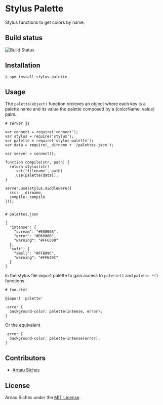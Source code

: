 # Stylus Palette

Stylus functions to get colors by name.

## Build status

![Build Status](https://travis-ci.org/arnau/stylus-palette.svg?branch=master)

## Installation

    $ npm install stylus-palette


## Usage

The `palette(object)` function recieves an object where each key is a palette
name and its value the palette composed by a {colorName, value} pairs.

    # server.js

    var connect = require('connect');
    var stylus = require('stylus');
    var palette = require('stylus-palette');
    var data = require(__dirname + '/palettes.json');

    var server = connect();

    function compile(str, path) {
      return stylus(str)
        .set('filename', path)
        .use(palette(data));
    }

    server.use(stylus.middleware({
      src: __dirname,
      compile: compile
    }));


    # palettes.json

    {
      "intense": {
        "scream": "#E80068",
        "error": "#D60000",
        "warning": "#FFCC00"
      },
      "soft": {
        "smell": "#FFB89C",
        "warning": "#FFE49C"
      }
    }

In the stylus file import palette to gain access to `palette()` and `palette-*()`
functions.

    # foo.styl

    @import 'palette'

    .error {
      background-color: palette(intense, error);
    }

Or the equivalent

    .error {
      background-color: palette-intense(error);
    }


## Contributors

* [Arnau Siches](https://github.com/arnau)


## License

Arnau Siches under the [MIT License](https://github.com/arnau/stylus-palette/blob/master/LICENSE).
